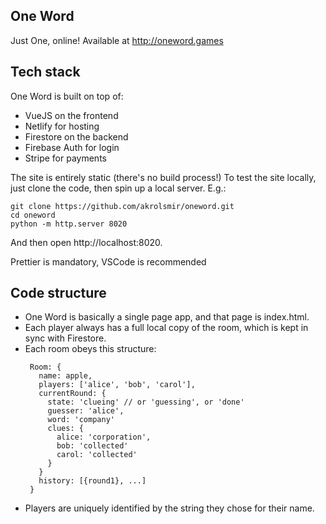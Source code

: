 ## One Word
Just One, online! Available at http://oneword.games

## Tech stack

One Word is built on top of:
- VueJS on the frontend
- Netlify for hosting
- Firestore on the backend
- Firebase Auth for login
- Stripe for payments

The site is entirely static (there's no build process!)
To test the site locally, just clone the code, then spin up a local server.
E.g.:
```
git clone https://github.com/akrolsmir/oneword.git
cd oneword
python -m http.server 8020
```
And then open http://localhost:8020.

Prettier is mandatory, VSCode is recommended

## Code structure
- One Word is basically a single page app, and that page is index.html.
- Each player always has a full local copy of the room, which is kept in sync with Firestore.
- Each room obeys this structure:
  ```
   Room: {
     name: apple,
     players: ['alice', 'bob', 'carol'],
     currentRound: {
       state: 'clueing' // or 'guessing', or 'done'
       guesser: 'alice',
       word: 'company'
       clues: {
         alice: 'corporation',
         bob: 'collected'
         carol: 'collected'
       }
     }
     history: [{round1}, ...]
   }
  ```
- Players are uniquely identified by the string they chose for their name.

